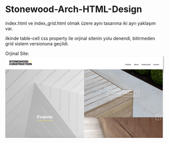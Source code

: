 # Stonewood-Arch-HTML-Design

index.html ve index_grid.html olmak üzere aynı tasarıma iki ayrı yaklaşım var.

ilkinde table-cell css property ile orjinal sitenin yolu denendi, bitirmeden
grid sistem versionuna geçildi. 

Orjinal Site: 
![alt text](screen_orjinal.png)